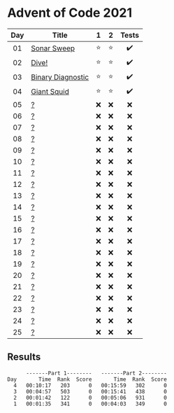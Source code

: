 # Advent of Code 2021

| Day | Title                                                    |   1    |   2    |       Tests        |
| :-: | -------------------------------------------------------- | :----: | :----: | :----------------: |
| 01  | [Sonar Sweep](https://adventofcode.com/2021/day/1)       | :star: | :star: | :heavy_check_mark: |
| 02  | [Dive!](https://adventofcode.com/2021/day/2)             | :star: | :star: | :heavy_check_mark: |
| 03  | [Binary Diagnostic](https://adventofcode.com/2021/day/3) | :star: | :star: | :heavy_check_mark: |
| 04  | [Giant Squid](https://adventofcode.com/2021/day/4)       | :star: | :star: | :heavy_check_mark: |
| 05  | [?](https://adventofcode.com/2021/day/5)                 |  :x:   |  :x:   |        :x:         |
| 06  | [?](https://adventofcode.com/2021/day/6)                 |  :x:   |  :x:   |        :x:         |
| 07  | [?](https://adventofcode.com/2021/day/7)                 |  :x:   |  :x:   |        :x:         |
| 08  | [?](https://adventofcode.com/2021/day/8)                 |  :x:   |  :x:   |        :x:         |
| 09  | [?](https://adventofcode.com/2021/day/9)                 |  :x:   |  :x:   |        :x:         |
| 10  | [?](https://adventofcode.com/2021/day/10)                |  :x:   |  :x:   |        :x:         |
| 11  | [?](https://adventofcode.com/2021/day/11)                |  :x:   |  :x:   |        :x:         |
| 12  | [?](https://adventofcode.com/2021/day/12)                |  :x:   |  :x:   |        :x:         |
| 13  | [?](https://adventofcode.com/2021/day/13)                |  :x:   |  :x:   |        :x:         |
| 14  | [?](https://adventofcode.com/2021/day/14)                |  :x:   |  :x:   |        :x:         |
| 15  | [?](https://adventofcode.com/2021/day/15)                |  :x:   |  :x:   |        :x:         |
| 16  | [?](https://adventofcode.com/2021/day/16)                |  :x:   |  :x:   |        :x:         |
| 17  | [?](https://adventofcode.com/2021/day/17)                |  :x:   |  :x:   |        :x:         |
| 18  | [?](https://adventofcode.com/2021/day/18)                |  :x:   |  :x:   |        :x:         |
| 19  | [?](https://adventofcode.com/2021/day/19)                |  :x:   |  :x:   |        :x:         |
| 20  | [?](https://adventofcode.com/2021/day/20)                |  :x:   |  :x:   |        :x:         |
| 21  | [?](https://adventofcode.com/2021/day/21)                |  :x:   |  :x:   |        :x:         |
| 22  | [?](https://adventofcode.com/2021/day/22)                |  :x:   |  :x:   |        :x:         |
| 23  | [?](https://adventofcode.com/2021/day/23)                |  :x:   |  :x:   |        :x:         |
| 24  | [?](https://adventofcode.com/2021/day/24)                |  :x:   |  :x:   |        :x:         |
| 25  | [?](https://adventofcode.com/2021/day/25)                |  :x:   |  :x:   |        :x:         |

## Results

```text
      -------Part 1--------   -------Part 2--------
Day       Time  Rank  Score       Time  Rank  Score
  4   00:10:17   203      0   00:15:59   302      0
  3   00:04:57   503      0   00:15:41   438      0
  2   00:01:42   122      0   00:05:06   931      0
  1   00:01:35   341      0   00:04:03   349      0
```
